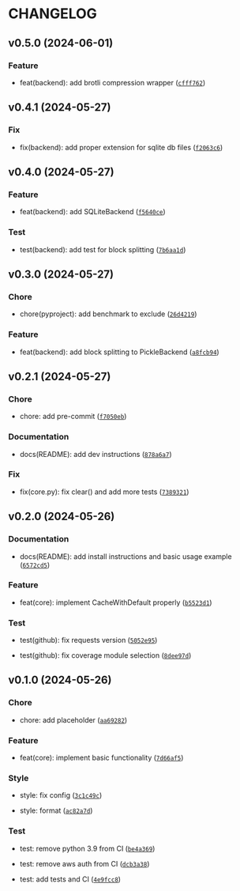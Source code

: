 # CHANGELOG



## v0.5.0 (2024-06-01)

### Feature

* feat(backend): add brotli compression wrapper ([`cfff762`](https://github.com/Rizhiy/class-cache/commit/cfff762c7e2131fde3b865a4422d6a616555dd04))


## v0.4.1 (2024-05-27)

### Fix

* fix(backend): add proper extension for sqlite db files ([`f2063c6`](https://github.com/Rizhiy/class-cache/commit/f2063c6b69c00925b63143914d1efabc334352d5))


## v0.4.0 (2024-05-27)

### Feature

* feat(backend): add SQLiteBackend ([`f5640ce`](https://github.com/Rizhiy/class-cache/commit/f5640cec799a81e15eb65ef53950f59f6d5decc0))

### Test

* test(backend): add test for block splitting ([`7b6aa1d`](https://github.com/Rizhiy/class-cache/commit/7b6aa1dd127f5ab9f6ef9623f240e054aa83f366))


## v0.3.0 (2024-05-27)

### Chore

* chore(pyproject): add benchmark to exclude ([`26d4219`](https://github.com/Rizhiy/class-cache/commit/26d421977a14d7e0519b86284a1d334064c24b27))

### Feature

* feat(backend): add block splitting to PickleBackend ([`a8fcb94`](https://github.com/Rizhiy/class-cache/commit/a8fcb94d28b8eb5c6bf8264e5d263b9b6a756e89))


## v0.2.1 (2024-05-27)

### Chore

* chore: add pre-commit ([`f7050eb`](https://github.com/Rizhiy/class-cache/commit/f7050eb57345a667a681e6d93233c0c49c389f3b))

### Documentation

* docs(README): add dev instructions ([`878a6a7`](https://github.com/Rizhiy/class-cache/commit/878a6a7441a4cfa4545b3f9fdb659798e0f6392f))

### Fix

* fix(core.py): fix clear() and add more tests ([`7389321`](https://github.com/Rizhiy/class-cache/commit/73893218a52d341b25fda98eea7d97638b70e0f9))


## v0.2.0 (2024-05-26)

### Documentation

* docs(README): add install instructions and basic usage example ([`6572cd5`](https://github.com/Rizhiy/class-cache/commit/6572cd5476e718b4a6c04937006560a7a374b185))

### Feature

* feat(core): implement CacheWithDefault properly ([`b5523d1`](https://github.com/Rizhiy/class-cache/commit/b5523d1bae9e7cbed62276caad1d4bb7e62e4f0c))

### Test

* test(github): fix requests version ([`5052e95`](https://github.com/Rizhiy/class-cache/commit/5052e957d3dab986553f0a3eccad6e6128c647b2))

* test(github): fix coverage module selection ([`8dee97d`](https://github.com/Rizhiy/class-cache/commit/8dee97d67cc66e902e0b9ca285f30649928d3605))


## v0.1.0 (2024-05-26)

### Chore

* chore: add placeholder ([`aa69282`](https://github.com/Rizhiy/class-cache/commit/aa6928222a6152ecc0e89aba0837b86d13d51076))

### Feature

* feat(core): implement basic functionality ([`7d66af5`](https://github.com/Rizhiy/class-cache/commit/7d66af57bb201273ecaf24abfe9684a0bd7c1778))

### Style

* style: fix config ([`3c1c49c`](https://github.com/Rizhiy/class-cache/commit/3c1c49c82f3f968dadadda659362ba04c1f3fb49))

* style: format ([`ac82a7d`](https://github.com/Rizhiy/class-cache/commit/ac82a7d3994089e664330d2270d9e8135d0fa4be))

### Test

* test: remove python 3.9 from CI ([`be4a369`](https://github.com/Rizhiy/class-cache/commit/be4a3698b2fa9793f603a3596ebdc23ad1c047b3))

* test: remove aws auth from CI ([`dcb3a38`](https://github.com/Rizhiy/class-cache/commit/dcb3a38af6baf5a705d6d4590c34c7fb501f7870))

* test: add tests and CI ([`4e9fcc8`](https://github.com/Rizhiy/class-cache/commit/4e9fcc82170de71217de1e12b1527ad08506a91c))
